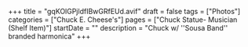 +++
title = "gqKOlGPjldfIBwGRfEUd.avif"
draft = false
tags = ["Photos"]
categories = ["Chuck E. Cheese's"]
pages = ["Chuck Statue- Musician (Shelf Item)"]
startDate = ""
description = "Chuck w/ ''Sousa Band'' branded harmonica"
+++
